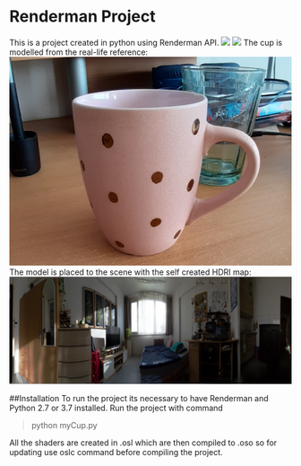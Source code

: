 # Renderman Project
This is a project created in python using Renderman API.
![](MyCup.png) ![](MyCup2.png)
The cup is modelled from the real-life reference: 
![](cupreference.png)
The model is placed to the scene with the self created HDRI map:
![](hdriprev.png)

##Installation
To run the project its necessary to have Renderman and Python 2.7 or 3.7 installed. Run the project with command 
> python myCup.py

All the shaders are created in .osl which are then compiled to .oso so for updating use oslc command before compiling the project.